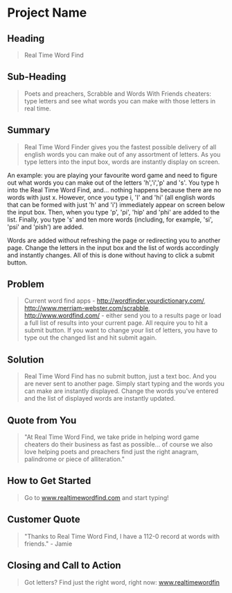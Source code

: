 # Project Name #

<!-- 
> This material was originally posted [here](http://www.quora.com/What-is-Amazons-approach-to-product-development-and-product-management). It is reproduced here for posterities sake.

There is an approach called "working backwards" that is widely used at Amazon. They work backwards from the customer, rather than starting with an idea for a product and trying to bolt customers onto it. While working backwards can be applied to any specific product decision, using this approach is especially important when developing new products or features.

For new initiatives a product manager typically starts by writing an internal press release announcing the finished product. The target audience for the press release is the new/updated product's customers, which can be retail customers or internal users of a tool or technology. Internal press releases are centered around the customer problem, how current solutions (internal or external) fail, and how the new product will blow away existing solutions.

If the benefits listed don't sound very interesting or exciting to customers, then perhaps they're not (and shouldn't be built). Instead, the product manager should keep iterating on the press release until they've come up with benefits that actually sound like benefits. Iterating on a press release is a lot less expensive than iterating on the product itself (and quicker!).

If the press release is more than a page and a half, it is probably too long. Keep it simple. 3-4 sentences for most paragraphs. Cut out the fat. Don't make it into a spec. You can accompany the press release with a FAQ that answers all of the other business or execution questions so the press release can stay focused on what the customer gets. My rule of thumb is that if the press release is hard to write, then the product is probably going to suck. Keep working at it until the outline for each paragraph flows. 

Oh, and I also like to write press-releases in what I call "Oprah-speak" for mainstream consumer products. Imagine you're sitting on Oprah's couch and have just explained the product to her, and then you listen as she explains it to her audience. That's "Oprah-speak", not "Geek-speak".

Once the project moves into development, the press release can be used as a touchstone; a guiding light. The product team can ask themselves, "Are we building what is in the press release?" If they find they're spending time building things that aren't in the press release (overbuilding), they need to ask themselves why. This keeps product development focused on achieving the customer benefits and not building extraneous stuff that takes longer to build, takes resources to maintain, and doesn't provide real customer benefit (at least not enough to warrant inclusion in the press release).
 -->
 
## Heading ##
<!--   > Name the product in a way the reader (i.e. your target customers) will understand. -->
  > Real Time Word Find

## Sub-Heading ##
<!--   > Describe who the market for the product is and what benefit they get. One sentence only underneath the title. -->
  > Poets and preachers, Scrabble and Words With Friends cheaters: type letters and see what words you can make with those letters in real time.

## Summary ##
<!--   > Give a summary of the product and the benefit. Assume the reader will not read anything else so make this paragraph good. -->
  > Real Time Word Finder gives you the fastest possible delivery of all english words you can make out of any assortment of letters. As you type letters into the input box, words are instantly display on screen.

  An example: you are playing your favourite word game and need to figure out what words you can make out of the letters 'h','i','p' and 's'.
  You type h into the Real Time Word Find, and... nothing happens because there are no words with just x. However, once you type i, 'I' and 'hi' (all english words that can be formed with just 'h' and 'i') immediately appear on screen below the input box. Then, when you type 'p', 'pi', 'hip' and 'phi' are added to the list. Finally, you type 's' and ten more words (including, for example, 'si', 'psi' and 'pish') are added.

  Words are added without refreshing the page or redirecting you to another page. Change the letters in the input box and the list of words
  accordingly and instantly changes. All of this is done without having to click a submit button.

## Problem ##
<!--   > Describe the problem your product solves. -->
  > Current word find apps - http://wordfinder.yourdictionary.com/, http://www.merriam-webster.com/scrabble, http://www.wordfind.com/ - either send you to a results page or load a full list of results into your current page. All require you to hit a submit button. If you
  want to change your list of letters, you have to type out the changed list and hit submit again.

## Solution ##
<!--   > Describe how your product elegantly solves the problem. -->
  > Real Time Word Find has no submit button, just a text boc. And you are never sent to another page. Simply start typing and the words you can make are instantly displayed. Change the words you've entered and the list of displayed words are instantly updated.

## Quote from You ##
<!--   > A quote from a spokesperson in your company. -->
  > "At Real Time Word Find, we take pride in helping word game cheaters do their business as fast as possible... of course we also love helping poets and preachers find just the right anagram, palindrome or piece of alliteration."

## How to Get Started ##
<!--   > Describe how easy it is to get started. -->
  > Go to www.realtimewordfind.com and start typing!

## Customer Quote ##
<!--   > Provide a quote from a hypothetical customer that describes how they experienced the benefit. -->
  > "Thanks to Real Time Word Find, I have a 112-0 record at words with friends." - Jamie 

## Closing and Call to Action ##
<!--   > Wrap it up and give pointers where the reader should go next. -->
  > Got letters? Find just the right word, right now: www.realtimewordfin

